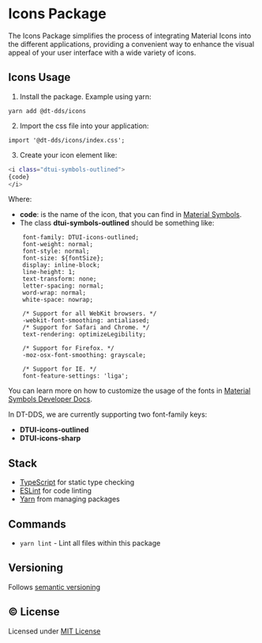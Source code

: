 # Icons Package

The Icons Package simplifies the process of integrating Material Icons into the different applications, providing a convenient way to enhance the visual appeal of your user interface with a wide variety of icons.

## Icons Usage

1. Install the package. Example using yarn:

```
yarn add @dt-dds/icons
```

2. Import the css file into your application:

```
import '@dt-dds/icons/index.css';
```

3. Create your icon element like:

```bash
<i class="dtui-symbols-outlined">
{code}
</i>
```

Where:

- **code**: is the name of the icon, that you can find in [Material Symbols](https://fonts.google.com/icons?icon.set=Material+Symbols).
- The class **dtui-symbols-outlined** should be something like:

```
    font-family: DTUI-icons-outlined;
    font-weight: normal;
    font-style: normal;
    font-size: ${fontSize};
    display: inline-block;
    line-height: 1;
    text-transform: none;
    letter-spacing: normal;
    word-wrap: normal;
    white-space: nowrap;

    /* Support for all WebKit browsers. */
    -webkit-font-smoothing: antialiased;
    /* Support for Safari and Chrome. */
    text-rendering: optimizeLegibility;

    /* Support for Firefox. */
    -moz-osx-font-smoothing: grayscale;

    /* Support for IE. */
    font-feature-settings: 'liga';
```

You can learn more on how to customize the usage of the fonts in [Material Symbols Developer Docs](https://developers.google.com/fonts/docs/material_symbols).

In DT-DDS, we are currently supporting two font-family keys:

- **DTUI-icons-outlined**
- **DTUI-icons-sharp**

## Stack

- [TypeScript](https://www.typescriptlang.org/) for static type checking
- [ESLint](https://eslint.org/) for code linting
- [Yarn](https://yarnpkg.com/) from managing packages

## Commands

- `yarn lint` - Lint all files within this package

## Versioning

Follows [semantic versioning](https://semver.org/)

## &copy; License

Licensed under [MIT License](LICENSE.md)
